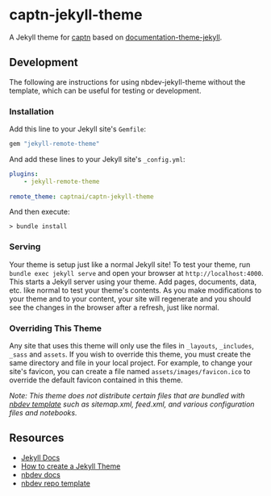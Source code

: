 # captn-jekyll-theme

A Jekyll theme for [captn](https://captn.ai) based on [documentation-theme-jekyll](https://github.com/tomjoht/documentation-theme-jekyll).


## Development

The following are instructions for using nbdev-jekyll-theme without the template, which can be useful for testing or development.

### Installation

Add this line to your Jekyll site's `Gemfile`:

```ruby
gem "jekyll-remote-theme"
```

And add these lines to your Jekyll site's `_config.yml`:

```yaml
plugins:
    - jekyll-remote-theme
    
remote_theme: captnai/captn-jekyll-theme
```

And then execute:

    > bundle install


### Serving

Your theme is setup just like a normal Jekyll site! To test your theme, run `bundle exec jekyll serve` and open your browser at `http://localhost:4000`. This starts a Jekyll server using your theme. Add pages, documents, data, etc. like normal to test your theme's contents. As you make modifications to your theme and to your content, your site will regenerate and you should see the changes in the browser after a refresh, just like normal.


### Overriding This Theme

Any site that uses this theme will only use the files in `_layouts`, `_includes`, `_sass` and `assets`.  If you wish to override this theme, you must create the same directory and file in your local project.  For example, to change your site's favicon, you can create a file named `assets/images/favicon.ico` to override the default favicon contained in this theme.

_Note: This theme does not distribute certain files that are bundled with [nbdev template](https://github.com/fastai/nbdev_template) such as sitemap.xml, feed.xml, and various configuration files and notebooks._

## Resources

- [Jekyll Docs](https://jekyllrb.com/docs/)
- [How to create a Jekyll Theme](https://www.siteleaf.com/blog/making-your-first-jekyll-theme-part-2/)
- [nbdev docs](https://nbdev.fast.ai/)
- [nbdev repo template](https://github.com/fastai/nbdev_template)
